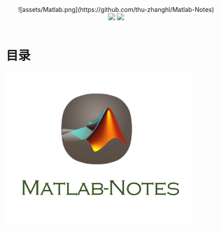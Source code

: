 
<div align="center">
  ![assets/Matlab.png](https://github.com/thu-zhanghl/Matlab-Notes)
    <br>
    <a href="https://github.com/thu-zhanghl/Matlab-Notes"> <img src="https://img.shields.io/badge/>-read-4ab8a1.svg"></a>  <a href="https://github.com/thu-zhanghl/Matlab-Notes"> <img src="https://img.shields.io/badge/_-more-4ab8a1.svg"></a> 
    <br> <br>
</div> 

# 目录
[![](assets/Matlab.png)](https://github.com/thu-zhanghl/Matlab-Notes)
![]()